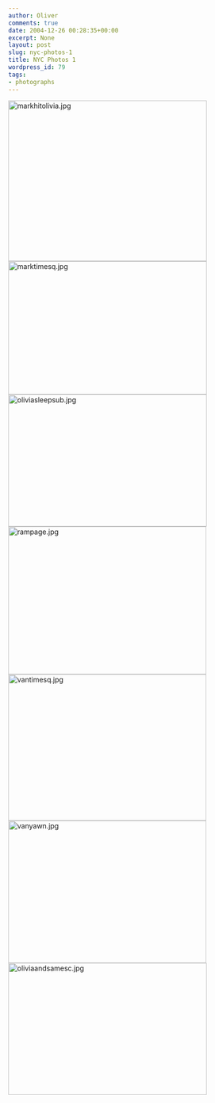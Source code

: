```yaml
---
author: Oliver
comments: true
date: 2004-12-26 00:28:35+00:00
excerpt: None
layout: post
slug: nyc-photos-1
title: NYC Photos 1
wordpress_id: 79
tags:
- photographs
---
```


<img alt="markhitolivia.jpg" src="http://www.oliverweb.com/images05/blog/markhitolivia.jpg" width="400" height="324" />

<img alt="marktimesq.jpg" src="http://www.oliverweb.com/images05/blog/marktimesq.jpg" width="400" height="269" />

<img alt="oliviasleepsub.jpg" src="http://www.oliverweb.com/images05/blog/oliviasleepsub.jpg" width="400" height="266" />

<img alt="rampage.jpg" src="http://www.oliverweb.com/images05/blog/rampage.jpg" width="399" height="298" />

<img alt="vantimesq.jpg" src="http://www.oliverweb.com/images05/blog/vantimesq.jpg" width="399" height="295" />

<img alt="vanyawn.jpg" src="http://www.oliverweb.com/images05/blog/vanyawn.jpg" width="399" height="287" />

<img alt="oliviaandsamesc.jpg" src="http://www.oliverweb.com/images05/blog/oliviaandsamesc.jpg" width="400" height="266" />